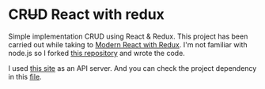 # CR<del>U</del>D React with redux

Simple implementation CRUD using React & Redux. This project has been carried out while taking to [Modern React with Redux](https://www.udemy.com/react-redux/). I'm not familiar with node.js so I forked [this repository](https://github.com/StephenGrider/ReduxSimpleStarter) and wrote the code.

I used [this site](http://reduxblog.herokuapp.com/) as an API server. And you can check the project dependency in this [file](https://raw.githubusercontent.com/gnujoow/crud-react-redux/master/package.json).
